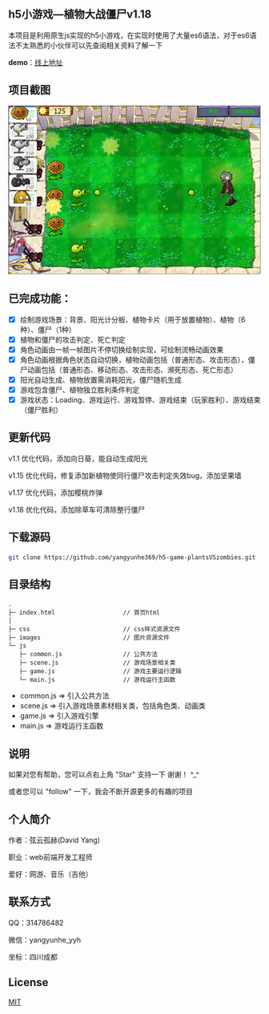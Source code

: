 ## h5小游戏—植物大战僵尸v1.18

本项目是利用原生js实现的h5小游戏，在实现时使用了大量es6语法，对于es6语法不太熟悉的小伙伴可以先查阅相关资料了解一下

**demo**：[线上地址](https://yangyunhe369.github.io/h5-game-plantsVSzombies/)

## 项目截图

![](images/screenshot1.png)

## 已完成功能：
- [x] 绘制游戏场景：背景、阳光计分板、植物卡片（用于放置植物）、植物（6种）、僵尸（1种）
- [x] 植物和僵尸的攻击判定、死亡判定
- [x] 角色动画由一帧一帧图片不停切换绘制实现，可绘制流畅动画效果
- [x] 角色动画根据角色状态自动切换，植物动画包括（普通形态、攻击形态），僵尸动画包括（普通形态、移动形态、攻击形态、濒死形态、死亡形态）
- [x] 阳光自动生成、植物放置需消耗阳光，僵尸随机生成
- [x] 游戏包含僵尸、植物独立胜利条件判定
- [x] 游戏状态：Loading、游戏运行、游戏暂停、游戏结束（玩家胜利）、游戏结束（僵尸胜利）

## 更新代码

v1.1  优化代码，添加向日葵，能自动生成阳光

v1.15 优化代码，修复添加新植物使同行僵尸攻击判定失效bug，添加坚果墙

v1.17 优化代码，添加樱桃炸弹

v1.18 优化代码，添加除草车可清除整行僵尸

## 下载源码

``` bash
git clone https://github.com/yangyunhe369/h5-game-plantsVSzombies.git
```

## 目录结构

```
.
├─ index.html                   // 首页html
│  
├─ css                          // css样式资源文件
├─ images                       // 图片资源文件  
└─ js
   ├─ common.js                 // 公共方法
   ├─ scene.js                  // 游戏场景相关类
   ├─ game.js                   // 游戏主要运行逻辑
   └─ main.js                   // 游戏运行主函数
```

* common.js => 引入公共方法
* scene.js => 引入游戏场景素材相关类，包括角色类、动画类
* game.js => 引入游戏引擎
* main.js => 游戏运行主函数

## 说明

如果对您有帮助，您可以点右上角 "Star" 支持一下 谢谢！ ^_^

或者您可以 "follow" 一下，我会不断开源更多的有趣的项目

## 个人简介

作者：弦云孤赫(David Yang)

职业：web前端开发工程师

爱好：网游、音乐（吉他）

## 联系方式

QQ：314786482

微信：yangyunhe_yyh

坐标：四川成都

## License

[MIT](https://github.com/yangyunhe369/h5-game-plantsVSzombies/blob/master/LICENSE)
